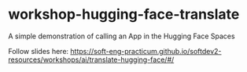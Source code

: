 # workshop-hugging-face-translate
A simple demonstration of calling an App in the Hugging Face Spaces

Follow slides here: https://soft-eng-practicum.github.io/softdev2-resources/workshops/ai/translate-hugging-face/#/
